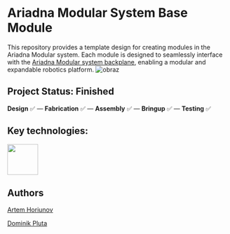 # Ariadna Modular System Base Module
This repository provides a template design for creating modules in the Ariadna Modular system. Each module is designed to seamlessly interface with the [Ariadna Modular system backplane]((https://github.com/ArthorH/AriadnaModularSystem-Backplane)), enabling a modular and expandable robotics platform.
![obraz](https://github.com/user-attachments/assets/255d7f47-65ae-4877-b880-fb02416fbf8f)
## Project Status: **Finished**  
**Design** ✅ — **Fabrication** ✅ — **Assembly** ✅ — **Bringup** ✅ — **Testing** ✅  
## Key technologies:
<img align="center" height="70" src="https://github.com/user-attachments/assets/b9e7a733-c604-4bd4-b8ea-bd48c80eab4d">&nbsp;&nbsp;&nbsp;&nbsp;
## Authors
[Artem Horiunov](https://github.com/ArthorH)

[Dominik Pluta](https://github.com/Dominik-Workshop)
